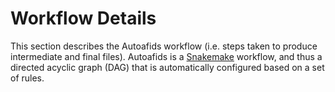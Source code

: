 # Workflow Details

This section describes the Autoafids workflow (i.e. steps taken to produce 
intermediate and final files). Autoafids is a 
[Snakemake](https://snakemake.readthedocs.io/en/stable/) workflow, and thus a 
directed acyclic graph (DAG) that is automatically configured based on a set of 
rules.